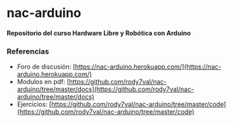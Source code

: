 # nac-arduino

#### Repositorio del curso Hardware Libre y Robótica con Arduino

### Referencias
* Foro de discusión: [https://nac-arduino.herokuapp.com/](https://nac-arduino.herokuapp.com/)
* Modulos en pdf: [https://github.com/rody7val/nac-arduino/tree/master/docs](https://github.com/rody7val/nac-arduino/tree/master/docs)
* Ejercicios: [https://github.com/rody7val/nac-arduino/tree/master/code](https://github.com/rody7val/nac-arduino/tree/master/code)